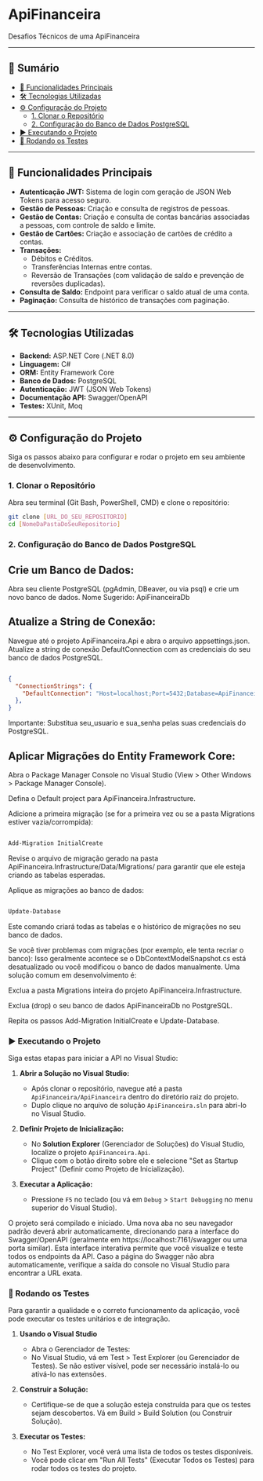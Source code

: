 # ApiFinanceira
Desafios Técnicos de uma ApiFinanceira

---

## 📖 Sumário
* [🚀 Funcionalidades Principais](#-funcionalidades-principais)
* [🛠️ Tecnologias Utilizadas](#️-tecnologias-utilizadas)
* [⚙️ Configuração do Projeto](#️-configuração-do-projeto)
  * [1. Clonar o Repositório](#1-clonar-o-repositório)
  * [2. Configuração do Banco de Dados PostgreSQL](#2-configuração-do-banco-de-dados-postgresql)
* [▶️ Executando o Projeto](#️-executando-o-projeto)
* [🧪 Rodando os Testes](#-rodando-os-testes)

---

## 🚀 Funcionalidades Principais

* **Autenticação JWT:** Sistema de login com geração de JSON Web Tokens para acesso seguro.
* **Gestão de Pessoas:** Criação e consulta de registros de pessoas.
* **Gestão de Contas:** Criação e consulta de contas bancárias associadas a pessoas, com controle de saldo e limite.
* **Gestão de Cartões:** Criação e associação de cartões de crédito a contas.
* **Transações:**
    * Débitos e Créditos.
    * Transferências Internas entre contas.
    * Reversão de Transações (com validação de saldo e prevenção de reversões duplicadas).
* **Consulta de Saldo:** Endpoint para verificar o saldo atual de uma conta.
* **Paginação:** Consulta de histórico de transações com paginação.

---

## 🛠️ Tecnologias Utilizadas

* **Backend:** ASP.NET Core (.NET 8.0)
* **Linguagem:** C#
* **ORM:** Entity Framework Core
* **Banco de Dados:** PostgreSQL
* **Autenticação:** JWT (JSON Web Tokens)
* **Documentação API:** Swagger/OpenAPI
* **Testes:** XUnit, Moq

---

## ⚙️ Configuração do Projeto

Siga os passos abaixo para configurar e rodar o projeto em seu ambiente de desenvolvimento.

### 1. Clonar o Repositório

Abra seu terminal (Git Bash, PowerShell, CMD) e clone o repositório:

```bash
git clone [URL_DO_SEU_REPOSITORIO]
cd [NomeDaPastaDoSeuRepositorio]
```
### 2. Configuração do Banco de Dados PostgreSQL
## Crie um Banco de Dados:
Abra seu cliente PostgreSQL (pgAdmin, DBeaver, ou via psql) e crie um novo banco de dados.
Nome Sugerido: ApiFinanceiraDb

## Atualize a String de Conexão:
Navegue até o projeto ApiFinanceira.Api e abra o arquivo appsettings.json.
Atualize a string de conexão DefaultConnection com as credenciais do seu banco de dados PostgreSQL.

```JSON

{
  "ConnectionStrings": {
    "DefaultConnection": "Host=localhost;Port=5432;Database=ApiFinanceiraDb;Username=seu_usuario;Password=sua_senha"
  },
}
```
Importante: Substitua seu_usuario e sua_senha pelas suas credenciais do PostgreSQL.

## Aplicar Migrações do Entity Framework Core:
Abra o Package Manager Console no Visual Studio (View > Other Windows > Package Manager Console).

Defina o Default project para ApiFinanceira.Infrastructure.

Adicione a primeira migração (se for a primeira vez ou se a pasta Migrations estiver vazia/corrompida):

```PowerShell

Add-Migration InitialCreate
```
Revise o arquivo de migração gerado na pasta ApiFinanceira.Infrastructure/Data/Migrations/ para garantir que ele esteja criando as tabelas esperadas.

Aplique as migrações ao banco de dados:

```PowerShell

Update-Database
```
Este comando criará todas as tabelas e o histórico de migrações no seu banco de dados.

Se você tiver problemas com migrações (por exemplo, ele tenta recriar o banco):
Isso geralmente acontece se o DbContextModelSnapshot.cs está desatualizado ou você modificou o banco de dados manualmente. Uma solução comum em desenvolvimento é:

Exclua a pasta Migrations inteira do projeto ApiFinanceira.Infrastructure.

Exclua (drop) o seu banco de dados ApiFinanceiraDb no PostgreSQL.

Repita os passos Add-Migration InitialCreate e Update-Database.

### ▶️ Executando o Projeto
Siga estas etapas para iniciar a API no Visual Studio:

1.  **Abrir a Solução no Visual Studio:**
    * Após clonar o repositório, navegue até a pasta `ApiFinanceira/ApiFinanceira` dentro do diretório raiz do projeto.
    * Duplo clique no arquivo de solução `ApiFinanceira.sln` para abri-lo no Visual Studio.

2.  **Definir Projeto de Inicialização:**
    * No **Solution Explorer** (Gerenciador de Soluções) do Visual Studio, localize o projeto `ApiFinanceira.Api`.
    * Clique com o botão direito sobre ele e selecione "Set as Startup Project" (Definir como Projeto de Inicialização).

3.  **Executar a Aplicação:**
    * Pressione `F5` no teclado (ou vá em `Debug` > `Start Debugging` no menu superior do Visual Studio).

O projeto será compilado e iniciado. Uma nova aba no seu navegador padrão deverá abrir automaticamente, direcionando para a interface do Swagger/OpenAPI (geralmente em https://localhost:7161/swagger ou uma porta similar). Esta interface interativa permite que você visualize e teste todos os endpoints da API. Caso a página do Swagger não abra automaticamente, verifique a saída do console no Visual Studio para encontrar a URL exata.

### 🧪 Rodando os Testes
Para garantir a qualidade e o correto funcionamento da aplicação, você pode executar os testes unitários e de integração.

1.  **Usando o Visual Studio**
    * Abra o Gerenciador de Testes:    
    * No Visual Studio, vá em Test > Test Explorer (ou Gerenciador de Testes). Se não estiver visível, pode ser necessário instalá-lo ou ativá-lo nas extensões.

2.  **Construir a Solução:**
    * Certifique-se de que a solução esteja construída para que os testes sejam descobertos. Vá em Build > Build Solution (ou Construir Solução).

3.  **Executar os Testes:**
    * No Test Explorer, você verá uma lista de todos os testes disponíveis.
    * Você pode clicar em "Run All Tests" (Executar Todos os Testes) para rodar todos os testes do projeto.
